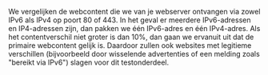 We vergelijken de webcontent die we van je webserver ontvangen via zowel IPv6 als IPv4 op poort 80 of 443. In het geval er meerdere IPv6-adressen en IP4-adressen zijn, dan pakken we één IPv6-adres en één IPv4-adres. Als het contentverschil niet groter is dan 10%, dan gaan we ervanuit uit dat de primaire webcontent gelijk is. Daardoor zullen ook websites met legitieme verschillen (bijvoorbeeld door wisselende advertenties of een melding zoals "bereikt via IPv6") slagen voor dit testonderdeel. 
